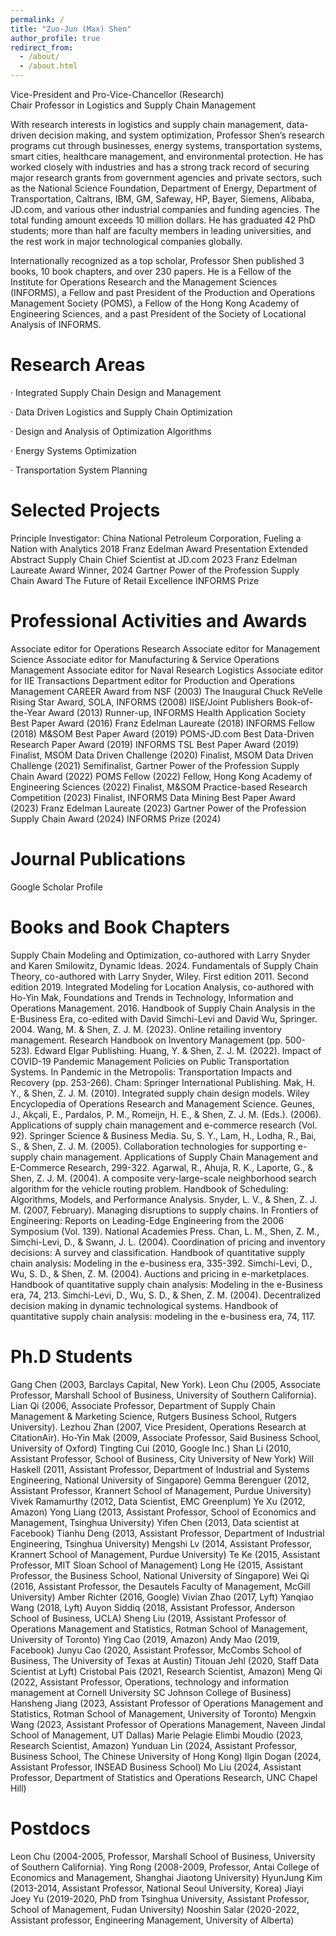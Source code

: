 ```yaml
---
permalink: /
title: "Zuo-Jun (Max) Shen"
author_profile: true
redirect_from: 
  - /about/
  - /about.html
---
```


Vice-President and Pro-Vice-Chancellor (Research)  
Chair Professor in Logistics and Supply Chain Management

With research interests in logistics and supply chain management, data-driven decision making, and system optimization, Professor Shen’s research programs cut through businesses, energy systems, transportation systems, smart cities, healthcare management, and environmental protection. He has worked closely with industries and has a strong track record of securing major research grants from government agencies and private sectors, such as the National Science Foundation, Department of Energy, Department of Transportation, Caltrans, IBM, GM, Safeway, HP, Bayer, Siemens, Alibaba, JD.com, and various other industrial companies and funding agencies. The total funding amount exceeds 10 million dollars. He has graduated 42 PhD students; more than half are faculty members in leading universities, and the rest work in major technological companies globally.

Internationally recognized as a top scholar, Professor Shen published 3 books, 10 book chapters, and over 230 papers. He is a Fellow of the Institute for Operations Research and the Management Sciences (INFORMS), a Fellow and past President of the Production and Operations Management Society (POMS), a Fellow of the Hong Kong Academy of Engineering Sciences, and a past President of the Society of Locational Analysis of INFORMS.

# Research Areas
· Integrated Supply Chain Design and Management

· Data Driven Logistics and Supply Chain Optimization

· Design and Analysis of Optimization Algorithms

· Energy Systems Optimization

· Transportation System Planning

Selected Projects
======
Principle Investigator: China National Petroleum Corporation, Fueling a Nation with Analytics
  2018 Franz Edelman Award Presentation
  Extended Abstract
Supply Chain Chief Scientist at JD.com
 2023 Franz Edelman Laureate Award
 Winner, 2024 Gartner Power of the Profession Supply Chain Award
 The Future of Retail Excellence
 INFORMS Prize

Professional Activities and Awards
======
Associate editor for Operations Research
Associate editor for Management Science
Associate editor for Manufacturing & Service Operations Management
Associate editor for Naval Research Logistics
Associate editor for IIE Transactions
Department editor for Production and Operations Management
CAREER Award from NSF (2003)
The Inaugural Chuck ReVelle Rising Star Award, SOLA, INFORMS (2008)
IISE/Joint Publishers Book-of-the-Year Award (2013)
Runner-up, INFORMS Health Application Society Best Paper Award (2016)
Franz Edelman Laureate (2018)
INFORMS Fellow (2018)
M&SOM Best Paper Award (2019)
POMS-JD.com Best Data-Driven Research Paper Award (2019)
INFORMS TSL Best Paper Award (2019)
Finalist, MSOM Data Driven Challenge (2020)
Finalist, MSOM Data Driven Challenge (2021)
Semifinalist, Gartner Power of the Profession Supply Chain Award (2022)
POMS Fellow (2022)
Fellow, Hong Kong Academy of Engineering Sciences (2022)
Finalist, M&SOM Practice-based Research Competition (2023)
Finalist, INFORMS Data Mining Best Paper Award (2023)
Franz Edelman Laureate (2023)
Gartner Power of the Profession Supply Chain Award (2024)
INFORMS Prize (2024)

Journal Publications
======
Google Scholar Profile


Books and Book Chapters
======
Supply Chain Modeling and Optimization, co-authored with Larry Snyder and Karen Smilowitz, Dynamic Ideas. 2024.
Fundamentals of Supply Chain Theory, co-authored with Larry Snyder, Wiley. First edition 2011. Second edition 2019.
Integrated Modeling for Location Analysis, co-authored with Ho-Yin Mak, Foundations and Trends in Technology, Information and Operations Management. 2016.
Handbook of Supply Chain Analysis in the E-Business Era, co-edited with David Simchi-Levi and David Wu, Springer. 2004.
Wang, M. & Shen, Z. J. M. (2023). Online retailing inventory management. Research Handbook on Inventory Management (pp. 500-523). Edward Elgar Publishing.
Huang, Y. & Shen, Z. J. M. (2022). Impact of COVID-19 Pandemic Management Policies on Public Transportation Systems. In Pandemic in the Metropolis: Transportation Impacts and Recovery (pp. 253-266). Cham: Springer International Publishing.
Mak, H. Y., & Shen, Z. J. M. (2010). Integrated supply chain design models. Wiley Encyclopedia of Operations Research and Management Science.
Geunes, J., Akçali, E., Pardalos, P. M., Romeijn, H. E., & Shen, Z. J. M. (Eds.). (2006). Applications of supply chain management and e-commerce research (Vol. 92). Springer Science & Business Media.
Su, S. Y., Lam, H., Lodha, R., Bai, S., & Shen, Z. J. M. (2005). Collaboration technologies for supporting e-supply chain management. Applications of Supply Chain Management and E-Commerce Research, 299-322.
Agarwal, R., Ahuja, R. K., Laporte, G., & Shen, Z. J. M. (2004). A composite very-large-scale neighborhood search algorithm for the vehicle routing problem. Handbook of Scheduling: Algorithms, Models, and Performance Analysis.
Snyder, L. V., & Shen, Z. J. M. (2007, February). Managing disruptions to supply chains. In Frontiers of Engineering: Reports on Leading-Edge Engineering from the 2006 Symposium (Vol. 139). National Academies Press.
Chan, L. M., Shen, Z. M., Simchi-Levi, D., & Swann, J. L. (2004). Coordination of pricing and inventory decisions: A survey and classification. Handbook of quantitative supply chain analysis: Modeling in the e-business era, 335-392.
Simchi-Levi, D., Wu, S. D., & Shen, Z. M. (2004). Auctions and pricing in e-marketplaces. Handbook of quantitative supply chain analysis: Modeling in the e-Business era, 74, 213.
Simchi-Levi, D., Wu, S. D., & Shen, Z. M. (2004). Decentralized decision making in dynamic technological systems. Handbook of quantitative supply chain analysis: modeling in the e-business era, 74, 117.


Ph.D Students
======
Gang Chen (2003, Barclays Capital, New York).
Leon Chu (2005, Associate Professor, Marshall School of Business, University of Southern California).
Lian Qi (2006, Associate Professor, Department of Supply Chain Management & Marketing Science, Rutgers Business School, Rutgers University).
Lezhou Zhan (2007, Vice President, Operations Research at CitationAir).
Ho-Yin Mak (2009, Associate Professor, Said Business School, University of Oxford)
Tingting Cui (2010, Google Inc.)
Shan Li (2010, Assistant Professor, School of Business, City University of New York)
Will Haskell (2011, Assistant Professor, Department of Industrial and Systems Engineering, National University of Singapore)
Gemma Berenguer (2012, Assistant Professor, Krannert School of Management, Purdue University)
Vivek Ramamurthy (2012, Data Scientist, EMC Greenplum)
Ye Xu (2012, Amazon)
Yong Liang (2013, Assistant Professor, School of Economics and Management, Tsinghua University)
Yifen Chen (2013, Data scientist at Facebook)
Tianhu Deng (2013, Assistant Professor, Department of Industrial Engineering, Tsinghua University)
Mengshi Lv (2014, Assistant Professor, Krannert School of Management, Purdue University)
Te Ke (2015, Assistant Professor, MIT Sloan School of Management)
Long He (2015, Assistant Professor, the Business School, National University of Singapore)
Wei Qi (2016, Assistant Professor, the Desautels Faculty of Management, McGill University)
Amber Richter (2016, Google)
Vivian Zhao (2017, Lyft)
Yanqiao Wang (2018, Lyft)
Auyon Siddiq (2018, Assistant Professor, Anderson School of Business, UCLA)
Sheng Liu (2019, Assistant Professor of Operations Management and Statistics, Rotman School of Management, University of Toronto)
Ying Cao (2019, Amazon)
Andy Mao (2019, Facebook)
Junyu Cao (2020, Assistant Professor, McCombs School of Business, The University of Texas at Austin)
Titouan Jehl (2020, Staff Data Scientist at Lyft)
Cristobal Pais (2021, Research Scientist, Amazon)
Meng Qi (2022, Assistant Professor, Operations, technology and information management at Cornell University SC Johnson College of Business)
Hansheng Jiang (2023, Assistant Professor of Operations Management and Statistics, Rotman School of Management, University of Toronto)
Mengxin Wang (2023, Assistant Professor of Operations Management, Naveen Jindal School of Management, UT Dallas)
Marie Pelagie Elimbi Moudio (2023, Research Scientist, Amazon)
Yunduan Lin (2024, Assistant Professor, Business School, The Chinese University of Hong Kong)
Ilgin Dogan (2024, Assistant Professor, INSEAD Business School)
Mo Liu (2024, Assistant Professor, Department of Statistics and Operations Research, UNC Chapel Hill)

Postdocs
======
Leon Chu (2004-2005, Professor, Marshall School of Business, University of Southern California).
Ying Rong (2008-2009, Professor, Antai College of Economics and Management, Shanghai Jiaotong University)
HyunJung Kim (2013-2014, Assistant Professor, National Seoul University, Korea)
Jiayi Joey Yu (2019-2020, PhD from Tsinghua University, Assistant Professor, School of Management, Fudan University)
Nooshin Salar (2020-2022, Assistant professor, Engineering Management, University of Alberta)
